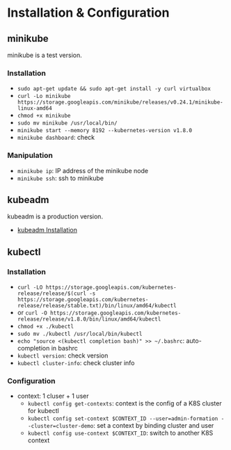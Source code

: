# Installation & Configuration

## minikube
minikube is a test version.
### Installation
- `sudo apt-get update && sudo apt-get install -y curl virtualbox`
- `curl -Lo minikube https://storage.googleapis.com/minikube/releases/v0.24.1/minikube-linux-amd64`
- `chmod +x minikube`
- `sudo mv minikube /usr/local/bin/`
- `minikube start --memory 8192 --kubernetes-version v1.8.0`
- `minikube dashboard`: check

### Manipulation
- `minikube ip`: IP address of the minikube node
- `minikube ssh`: ssh to minikube

## kubeadm
kubeadm is a production version.
- [kubeadm Installation](kubeadm/README.md)

## kubectl
### Installation
- `curl -LO https://storage.googleapis.com/kubernetes-release/release/$(curl -s https://storage.googleapis.com/kubernetes-release/release/stable.txt)/bin/linux/amd64/kubectl`
- or `curl -O https://storage.googleapis.com/kubernetes-release/release/v1.8.0/bin/linux/amd64/kubectl`
- `chmod +x ./kubectl`
- `sudo mv ./kubectl /usr/local/bin/kubectl`
- `echo "source <(kubectl completion bash)" >> ~/.bashrc`: auto-completion in bashrc
- `kubectl version`: check version
- `kubectl cluster-info`: check cluster info

### Configuration
- context: 1 cluser + 1 user
  - `kubectl config get-contexts`: context is the config of a K8S cluster for kubectl
  - `kubectl config set-context $CONTEXT_ID --user=admin-formation --cluster=cluster-demo`: set a context by binding cluster and user
  - `kubectl config use-context $CONTEXT_ID`: switch to another K8S context

